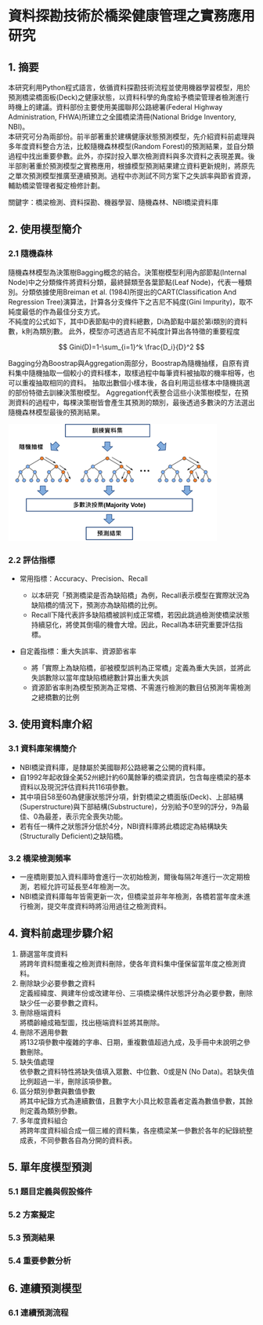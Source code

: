 # 資料探勘技術於橋梁健康管理之實務應用研究

## 1. 摘要
本研究利用Python程式語言，依循資料探勘技術流程並使用機器學習模型，用於預測橋梁橋面板(Deck)之健康狀態，以資料科學的角度給予橋梁管理者檢測進行時機上的建議。資料部份主要使用美國聯邦公路總署(Federal Highway Administration, FHWA)所建立之全國橋梁清冊(National Bridge Inventory, NBI)。  
本研究可分為兩部份。前半部著重於建構健康狀態預測模型，先介紹資料前處理與多年度資料整合方法，比較隨機森林模型(Random Forest)的預測結果，並自分類過程中找出重要參數。此外，亦探討投入單次檢測資料與多次資料之表現差異。後半部則著重於預測模型之實務應用，根據模型預測結果建立資料更新規則，將原先之單次預測模型推廣至連續預測。過程中亦測試不同方案下之失誤率與節省資源，輔助橋梁管理者擬定檢修計劃。  

關鍵字：橋梁檢測、資料探勘、機器學習、隨機森林、NBI橋梁資料庫


## 2. 使用模型簡介
### 2.1 隨機森林
隨機森林模型為決策樹Bagging概念的結合。決策樹模型利用內部節點(Internal Node)中之分類條件將資料分類，最終歸類至各葉節點(Leaf Node)，代表一種類別。分類依據使用Breiman et al. (1984)所提出的CART(Classification And Regression Tree)演算法，計算各分支條件下之吉尼不純度(Gini Impurity)，取不純度最低的作為最佳分支方式。  
不純度的公式如下，其中D表節點中的資料總數，Di為節點中屬於第i類別的資料數，k則為類別數。 此外，模型亦可透過吉尼不純度計算出各特徵的重要程度

$$ Gini(D)=1-\sum_{i=1}^k \frac{D_i}{D}^2 $$

Bagging分為Boostrap與Aggregation兩部分，Boostrap為隨機抽樣，自原有資料集中隨機抽取一個較小的資料樣本，取樣過程中每筆資料被抽取的機率相等，也可以重複抽取相同的資料。
抽取出數個小樣本後，各自利用這些樣本中隨機挑選的部份特徵去訓練決策樹模型。
Aggregation代表整合這些小決策樹模型，在預測資料的過程中，每棵決策樹皆會產生其預測的類別，最後透過多數決的方法選出隨機森林模型最後的預測結果。

![img.png](img.png)

<!--
### 2.2 深度學習：Entity處理層
深度學習模型多以神經網路為基礎，搭配特殊處理層，達到自動汲取資料特徵的效果。本研究使用的特殊處理層為Entity Embeddings，為一針對類別參數進行轉換的處理層。Entity Embeddings處理將參數中的數值轉換成向量，向量中的數值便可用於表示他們的相似關係。關係較相近的參數彼此間轉換成的向量在空間中也會較靠近，反之則距離較遠。  

下式為參考Lau (2020)文章中所提到向量維度之經驗公式，向量中的數值則與神經網路中之權重相同，可在模型學習的過程中不斷更新。
$$ Vector Size = min(600, 1.5\times round(1.6\times numClass^{0.56}) $$
-->

### 2.2 評估指標
- 常用指標：Accuracy、Precision、Recall
	- 以本研究「預測橋梁是否為缺陷橋」為例，Recall表示模型在實際狀況為缺陷橋的情況下，預測亦為缺陷橋的比例。
	- Recall下降代表許多缺陷橋被誤判成正常橋，若因此跳過檢測使橋梁狀態持續惡化，將使其倒塌的機會大增。因此，Recall為本研究重要評估指標。

- 自定義指標：重大失誤率、資源節省率
	- 將「實際上為缺陷橋，卻被模型誤判為正常橋」定義為重大失誤，並將此失誤數除以當年度缺陷橋總數計算出重大失誤
	- 資源節省率則為模型預測為正常橋、不需進行檢測的數目佔預測年需檢測之總橋數的比例

## 3. 使用資料庫介紹
### 3.1 資料庫架構簡介
- NBI橋梁資料庫，是隸屬於美國聯邦公路總署之公開的資料庫。
- 自1992年起收錄全美52州總計約60萬餘筆的橋梁資訊，包含每座橋梁的基本資料以及現況評估資料共116項參數。
- 其中項目58至60為健康狀態評分項，針對橋梁之橋面版(Deck)、上部結構(Superstructure)與下部結構(Substructure)，分別給予0至9的評分，9為最佳、0為最差，表示完全喪失功能。
- 若有任一構件之狀態評分低於4分，NBI資料庫將此橋認定為結構缺失(Structurally Deficient)之缺陷橋。

### 3.2 橋梁檢測頻率
- 一座橋剛要加入資料庫時會進行一次初始檢測，爾後每隔2年進行一次定期檢測，若經允許可延長至4年檢測一次。
- NBI橋梁資料庫每年皆需更新一次，但橋梁並非年年檢測，各橋若當年度未進行檢測，提交年度資料時將沿用過往之檢測資料。

## 4. 資料前處理步驟介紹
1. 篩選當年度資料  
將跨年資料間重複之檢測資料刪除，使各年資料集中僅保留當年度之檢測資料。
2. 刪除缺少必要參數之資料  
定義經緯度、興建年份或改建年份、三項橋梁構件狀態評分為必要參數，刪除缺少任一必要參數之資料。
3. 刪除極端資料  
將橋齡繪成箱型圖，找出極端資料並將其刪除。
4. 刪除不適用參數  
將132項參數中複雜的字串、日期，重複數值超過九成，及手冊中未說明之參數刪除。
5. 缺失值處理  
依參數之資料特性將缺失值填入眾數、中位數、0或是N (No Data)。若缺失值比例超過一半，刪除該項參數。
6. 區分類別參數與數值參數  
將其中紀錄方式為連續數值，且數字大小具比較意義者定義為數值參數，其餘則定義為類別參數。
7.	多年度資料組合  
將跨年度資料組合成一個三維的資料集，各座橋梁某一參數於各年的紀錄統整成表，不同參數各自為分開的資料表。

## 5. 單年度模型預測
### 5.1 題目定義與假設條件
### 5.2 方案擬定
### 5.3 預測結果
### 5.4 重要參數分析

## 6. 連續預測模型
### 6.1 連續預測流程
